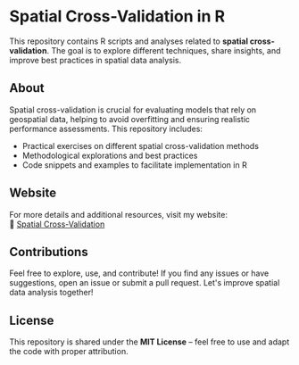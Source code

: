 # Spatial Cross-Validation in R  

This repository contains R scripts and analyses related to **spatial cross-validation**. The goal is to explore different techniques, share insights, and improve best practices in spatial data analysis.  

## About  

Spatial cross-validation is crucial for evaluating models that rely on geospatial data, helping to avoid overfitting and ensuring realistic performance assessments. This repository includes:  

- Practical exercises on different spatial cross-validation methods  
- Methodological explorations and best practices  
- Code snippets and examples to facilitate implementation in R  

## Website  

For more details and additional resources, visit my website:  
🔗 [Spatial Cross-Validation](https://www.vanwildlife.com/cross-validation/)  

## Contributions  

Feel free to explore, use, and contribute! If you find any issues or have suggestions, open an issue or submit a pull request. Let's improve spatial data analysis together!  

## License  

This repository is shared under the **MIT License** – feel free to use and adapt the code with proper attribution.  
